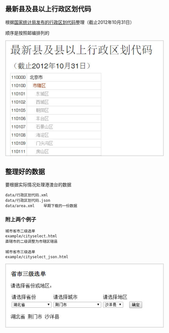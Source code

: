 
## 最新县及县以上行政区划代码

根据[国家统计局发布的行政区划代码](http://www.stats.gov.cn/zjtj/tjbz/xzqhdm/)整理（截止2012年10月31日）

顺序是按照邮编排列的

![image](images/screen-01.jpg)

## 整理好的数据 ##

要根据实际情况处理港澳台的数据

	data/行政区划代码.xml
	data/行政区划代码.json
	data/area.xml    早期下载的一份数据


### 附上两个例子 ###

	城市省市二级选单	
	example/cityselect.html
	直辖市的二级调整为市辖区辖县

	城市省市三级选单
	example/cityselect_json.html   

![image](images/screen-02.jpg)
